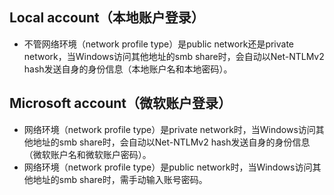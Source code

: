 ## Local account（本地账户登录）
* 不管网络环境（network profile type）是public network还是private network，当Windows访问其他地址的smb share时，会自动以Net-NTLMv2 hash发送自身的身份信息（本地账户名和本地密码）。

## Microsoft account（微软账户登录）
* 网络环境（network profile type）是private network时，当Windows访问其他地址的smb share时，会自动以Net-NTLMv2 hash发送自身的身份信息（微软账户名和微软账户密码）。
* 网络环境（network profile type）是public network时，当Windows访问其他地址的smb share时，需手动输入账号密码。